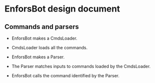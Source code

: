 # EnforsBot design document

## Commands and parsers

- EnforsBot makes a CmdsLoader.

- CmdsLoader loads all the commands.

- EnforsBot makes a Parser.

- The Parser matches inputs to commands loaded by the CmdsLoader.

- EnforsBot calls the command identified by the Parser.
